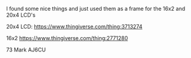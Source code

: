 
I found some nice things and just used them as a frame for the 16x2 and 20x4 LCD's

20x4 LCD:
https://www.thingiverse.com/thing:3713274

16x2
https://www.thingiverse.com/thing:2771280



73
Mark
AJ6CU
